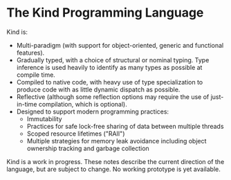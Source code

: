 The Kind Programming Language
=============================

Kind is:

* Multi-paradigm (with support for object-oriented, generic and functional features).
* Gradually typed, with a choice of structural or nominal typing.  Type inference is used heavily to identify as many
  types as possible at compile time.
* Compiled to native code, with heavy use of type specialization to produce code with as little dynamic dispatch as
  possible.
* Reflective (although some reflection options may require the use of just-in-time compilation, which is optional).
* Designed to support modern programming practices:
	* Immutability
	* Practices for safe lock-free sharing of data between multiple threads
	* Scoped resource lifetimes ("RAII")
	* Multiple strategies for memory leak avoidance including object ownership tracking and garbage collection

Kind is a work in progress.  These notes describe the current direction of the language, but are subject to change.
No working prototype is yet available.

